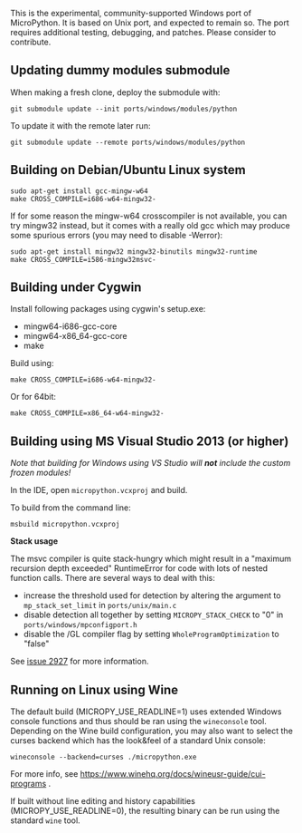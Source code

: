This is the experimental, community-supported Windows port of MicroPython.
It is based on Unix port, and expected to remain so.
The port requires additional testing, debugging, and patches. Please
consider to contribute.

Updating dummy modules submodule
--------------------------------

When making a fresh clone, deploy the submodule with:

    git submodule update --init ports/windows/modules/python
	
To update it with the remote later run:

    git submodule update --remote ports/windows/modules/python

Building on Debian/Ubuntu Linux system
---------------------------------------

    sudo apt-get install gcc-mingw-w64
    make CROSS_COMPILE=i686-w64-mingw32-

If for some reason the mingw-w64 crosscompiler is not available, you can try
mingw32 instead, but it comes with a really old gcc which may produce some
spurious errors (you may need to disable -Werror):

    sudo apt-get install mingw32 mingw32-binutils mingw32-runtime
    make CROSS_COMPILE=i586-mingw32msvc-


Building under Cygwin
---------------------

Install following packages using cygwin's setup.exe:

* mingw64-i686-gcc-core
* mingw64-x86_64-gcc-core
* make

Build using:

    make CROSS_COMPILE=i686-w64-mingw32-

Or for 64bit:

    make CROSS_COMPILE=x86_64-w64-mingw32-


Building using MS Visual Studio 2013 (or higher)
------------------------------------------------

*Note that building for Windows using VS Studio will **not** include the custom frozen modules!*

In the IDE, open `micropython.vcxproj` and build.

To build from the command line:

    msbuild micropython.vcxproj

__Stack usage__

The msvc compiler is quite stack-hungry which might result in a "maximum recursion depth exceeded"
RuntimeError for code with lots of nested function calls.
There are several ways to deal with this:
- increase the threshold used for detection by altering the argument to `mp_stack_set_limit` in `ports/unix/main.c`
- disable detection all together by setting `MICROPY_STACK_CHECK` to "0" in `ports/windows/mpconfigport.h`
- disable the /GL compiler flag by setting `WholeProgramOptimization` to "false"

See [issue 2927](https://github.com/micropython/micropython/issues/2927) for more information.


Running on Linux using Wine
---------------------------

The default build (MICROPY_USE_READLINE=1) uses extended Windows console
functions and thus should be ran using the `wineconsole` tool. Depending
on the Wine build configuration, you may also want to select the curses
backend which has the look&feel of a standard Unix console:

    wineconsole --backend=curses ./micropython.exe

For more info, see https://www.winehq.org/docs/wineusr-guide/cui-programs .

If built without line editing and history capabilities
(MICROPY_USE_READLINE=0), the resulting binary can be run using the standard
`wine` tool.
